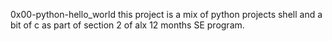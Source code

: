 0x00-python-hello_world
 this project is a mix of python projects shell and a bit of c as part of section 2 of alx 12 months SE program.
